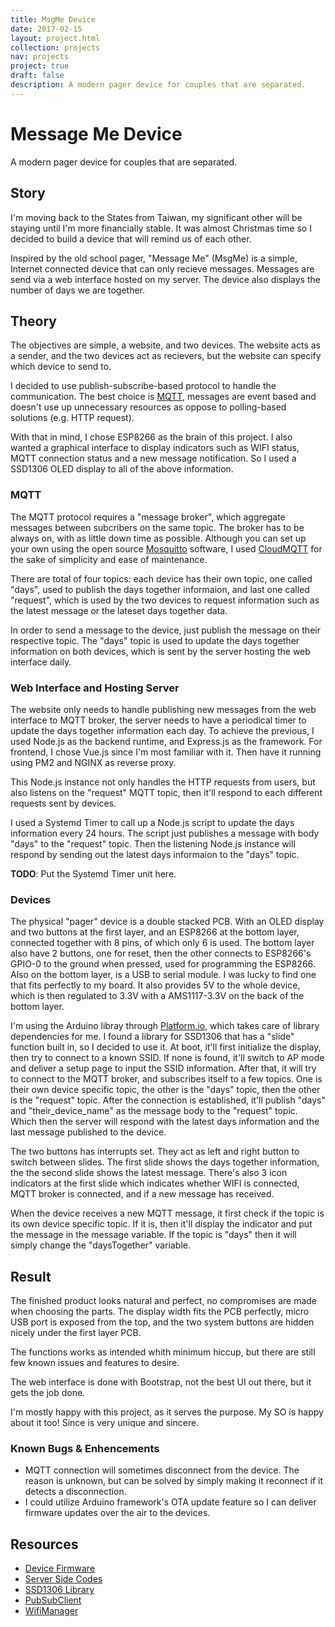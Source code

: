 ```yaml
---
title: MsgMe Device
date: 2017-02-15
layout: project.html
collection: projects
nav: projects
project: true
draft: false
description: A modern pager device for couples that are separated.
---
```


# Message Me Device

A modern pager device for couples that are separated.

## Story

I'm moving back to the States from Taiwan, my significant other will be staying until I'm more financially stable. It was almost Christmas time so I decided to build a device that will remind us of each other. 

Inspired by the old school pager, "Message Me" (MsgMe) is a simple, Internet connected device that can only recieve messages. Messages are send via a web interface hosted on my server. The device also displays the number of days we are together.

## Theory

The objectives are simple, a website, and two devices. The website acts as a sender, and the two devices act as recievers, but the website can specify which device to send to.

I decided to use publish-subscribe-based protocol to handle the communication. The best choice is [MQTT](https://en.wikipedia.org/wiki/MQTT), messages are event based and doesn't use up unnecessary resources as oppose to polling-based solutions (e.g. HTTP request).

With that in mind, I chose ESP8266 as the brain of this project. I also wanted a graphical interface to display indicators such as WIFI status, MQTT connection status and a new message notification. So I used a SSD1306 OLED display to all of the above information.

### MQTT

The MQTT protocol requires a "message broker", which aggregate messages between subcribers on the same topic. The broker has to be always on, with as little down time as possible. Although you can set up your own using the open source [Mosquitto](http://mosquitto.org/) software, I used [CloudMQTT](https://www.cloudmqtt.com/) for the sake of simplicity and ease of maintenance.

There are total of four topics: each device has their own topic, one called "days", used to publish the days together informaion, and last one called "request", which is used by the two devices to request information such as the latest message or the lateset days together data.

In order to send a message to the device, just publish the message on their respective topic. The "days" topic is used to update the days together information on both devices, which is sent by the server hosting the web interface daily.

### Web Interface and Hosting Server

The website only needs to handle publishing new messages from the web interface to MQTT broker, the server needs to have a periodical timer to update the days together information each day. To achieve the previous, I used Node.js as the backend runtime, and Express.js as the framework. For frontend, I chose Vue.js since I'm most familiar with it. Then have it running using PM2 and NGINX as reverse proxy.

This Node.js instance not only handles the HTTP requests from users, but also listens on the "request" MQTT topic, then it'll respond to each different requests sent by devices.

I used a Systemd Timer to call up a Node.js script to update the days information every 24 hours. The script just publishes a message with body "days" to the "request" topic. Then the listening Node.js instance will respond by sending out the latest days informaion to the "days" topic.

__TODO__: Put the Systemd Timer unit here.

### Devices

The physical "pager" device is a double stacked PCB. With an OLED display and two buttons at the first layer, and an ESP8266 at the bottom layer, connected together with 8 pins, of which only 6 is used. The bottom layer also have 2 buttons, one for reset, then the other connects to ESP8266's GPIO-0 to the ground when pressed, used for programming the ESP8266. Also on the bottom layer, is a USB to serial module. I was lucky to find one that fits perfectly to my board. It also provides 5V to the whole device, which is then regulated to 3.3V with a AMS1117-3.3V on the back of the bottom layer.

I'm using the Arduino libray through [Platform.io](http://platformio.org/), which takes care of library dependencies for me. I found a library for SSD1306 that has a "slide" function built in, so I decided to use it. At boot, it'll first initialize the display, then try to connect to a known SSID. If none is found, it'll switch to AP mode and deliver a setup page to input the SSID information. After that, it will try to connect to the MQTT broker, and subscribes itself to a few topics. One is their own device specific topic, the other is the "days" topic, then the other is the "request" topic. After the connection is established, it'll publish "days" and "their_device_name" as the message body to the "request" topic. Which then the server will respond with the latest days information and the last message published to the device.

The two buttons has interrupts set. They act as left and right button to switch between slides. The first slide shows the days together information, the the second slide shows the latest message. There's also 3 icon indicators at the first slide which indicates whether WIFI is connected, MQTT broker is connected, and if a new message has received.

When the device receives a new MQTT message, it first check if the topic is its own device specific topic. If it is, then it'll display the indicator and put the message in the message variable. If the topic is "days" then it will simply change the "daysTogether" variable.

## Result

The finished product looks natural and perfect, no compromises are made when choosing the parts. The display width fits the PCB perfectly, micro USB port is exposed from the top, and the two system buttons are hidden nicely under the first layer PCB.

The functions works as intended whith minimum hiccup, but there are still few known issues and features to desire.

The web interface is done with Bootstrap, not the best UI out there, but it gets the job done.

I'm mostly happy with this project, as it serves the purpose. My SO is happy about it too! Since is very unique and sincere.

### Known Bugs & Enhencements

* MQTT connection will sometimes disconnect from the device. The reason is unknown, but can be solved by simply making it reconnect if it detects a disconnection.
* I could utilize Arduino framework's OTA update feature so I can deliver firmware updates over the air to the devices.

## Resources

* [Device Firmware](https://github.com/applefreak/message-me-firmware)
* [Server Side Codes](https://github.com/applefreak/message-me-server)
* [SSD1306 Library](http://platformio.org/lib/show/562/ESP8266_SSD1306)
* [PubSubClient](http://platformio.org/lib/show/89/PubSubClient)
* [WifiManager](http://platformio.org/lib/show/567/WifiManager)
